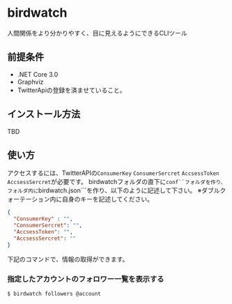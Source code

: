 # birdwatch
人間関係をより分かりやすく、目に見えるようにできるCLIツール


## 前提条件
* .NET Core 3.0
* Graphviz
* TwitterApiの登録を済ませていること。

## インストール方法
TBD 

## 使い方
アクセスするには、TwitterAPIの```ConsumerKey``` ```ConsumerSercret``` ```AccsessToken``` ```AccsessSercret```が必要です。
birdwatchフォルダの直下に```conf``フォルダを作り、フォルダ内に```birdwatch.json```を作り、以下のように記述して下さい。
※ダブルクォーテーション内に自身のキーを記述してください。
```json
{
  "ConsumerKey" : "",
  "ConsumerSercret": "",
  "AccsessToken": "",
  "AccsessSercret": ""
}
```

下記のコマンドで、情報の取得ができます。
### 指定したアカウントのフォロワー一覧を表示する

```sh
$ birdwatch followers @account
```


